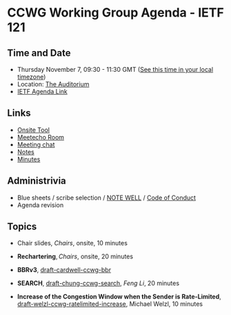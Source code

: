 # CCWG Working Group Agenda - IETF 121

## Time and Date

* Thursday November 7, 09:30 - 11:30 GMT ([See this time in your local timezone](https://www.timeanddate.com/worldclock/fixedtime.html?msg=CCWG+at+IETF+121&iso=20241107T0930&p1=78&ah=2))
* Location: [The Auditorium](https://datatracker.ietf.org/meeting/121/floor-plan?room=the-auditorium)
* [IETF Agenda Link](https://datatracker.ietf.org/meeting/121/agenda/?show=ccwg)

## Links

* [Onsite Tool](https://meetings.conf.meetecho.com/onsite121/?group=ccwg&short=ccwg&item=1)
* [Meetecho Room](https://meetings.conf.meetecho.com/ietf121/?group=ccwg&short=ccwg&item=1)
* [Meeting chat](https://zulip.ietf.org/#narrow/stream/ccwg)
* [Notes](https://notes.ietf.org/notes-ietf-121-ccwg)
* [Minutes](https://datatracker.ietf.org/doc/minutes-121-ccwg/)

## Administrivia

* Blue sheets / scribe selection / [NOTE WELL](https://www.ietf.org/about/note-well.html) / [Code of Conduct](https://www.rfc-editor.org/rfc/rfc7154.html)
* Agenda revision

## Topics

- Chair slides, _Chairs_, onsite, 10 minutes

- **Rechartering**, _Chairs_, onsite, 20 minutes

- **BBRv3**, [draft-cardwell-ccwg-bbr](https://datatracker.ietf.org/doc/draft-cardwell-ccwg-bbr/)

- **SEARCH**, [draft-chung-ccwg-search](https://datatracker.ietf.org/doc/draft-chung-ccwg-search/), _Feng Li_, 20 minutes

- **Increase of the Congestion Window when the Sender is Rate-Limited**, [draft-welzl-ccwg-ratelimited-increase](https://datatracker.ietf.org/doc/draft-welzl-ccwg-ratelimited-increase/), Michael Welzl, 10 minutes
